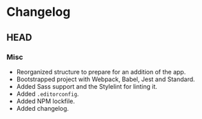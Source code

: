 # Changelog

## HEAD

### Misc
- Reorganized structure to prepare for an addition of the app.
- Bootstrapped project with Webpack, Babel, Jest and Standard.
- Added Sass support and the Stylelint for linting it.
- Added `.editorconfig`.
- Added NPM lockfile.
- Added changelog.
